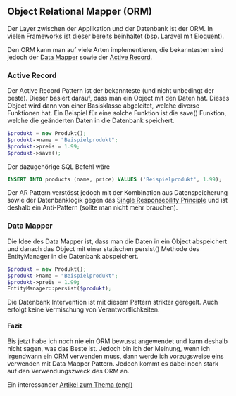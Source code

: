 ## Object Relational Mapper (ORM)
Der Layer zwischen der Applikation und der Datenbank ist der ORM. In vielen Frameworks ist dieser bereits beinhaltet (bsp. Laravel mit Eloquent).


Den ORM kann man auf viele Arten implementieren, die bekanntesten sind jedoch der [Data Mapper](https://en.wikipedia.org/wiki/Data_mapper_pattern) sowie der [Active Record](https://de.wikipedia.org/wiki/Active_Record).


### Active Record
Der Active Record Pattern ist der bekannteste (und nicht unbedingt der beste). Dieser basiert darauf, dass man ein Object mit den Daten hat. Dieses Object wird dann von einer Basisklasse abgeleitet, welche diverse Funktionen hat. Ein Beispiel für eine solche Funktion ist die save() Funktion, welche die geänderten Daten in die Datenbank speichert.


```php
$produkt = new Produkt();
$produkt->name = "Beispielprodukt";
$produkt->preis = 1.99;
$produkt->save();
```
Der dazugehörige SQL Befehl wäre





```sql
INSERT INTO products (name, price) VALUES ('Beispielprodukt', 1.99);
```



Der AR Pattern verstösst jedoch mit der Kombination aus Datenspeicherung sowie der Datenbanklogik gegen das [Single Responsebility Principle](/de/wiki/programmiersprachen/programmiertipps/single-responsibility-principle) und ist deshalb ein Anti-Pattern (sollte man nicht mehr brauchen).





### Data Mapper
Die Idee des Data Mapper ist, dass man die Daten in ein Object abspeichert und danach das Object mit einer statischen persist() Methode des EntityManager in die Datenbank abspeichert. 


```php
$produkt = new Produkt();
$produkt->name = "Beispielprodukt";
$produkt->preis = 1.99;
EntityManager::persist($produkt);
```

Die Datenbank Intervention ist mit diesem Pattern strikter geregelt. Auch erfolgt keine Vermischung von Verantwortlichkeiten.





#### Fazit
Bis jetzt habe ich noch nie ein ORM bewusst angewendet und kann deshalb nicht sagen, was das Beste ist. Jedoch bin ich der Meinung, wenn ich irgendwann ein ORM verwenden muss, dann werde ich vorzugsweise eins verwenden mit Data Mapper Pattern. Jedoch kommt es dabei noch stark auf den Verwendungszweck des ORM an.


Ein interessander [Artikel zum Thema (engl)](http://culttt.com/2014/06/18/whats-difference-active-record-data-mapper/)
